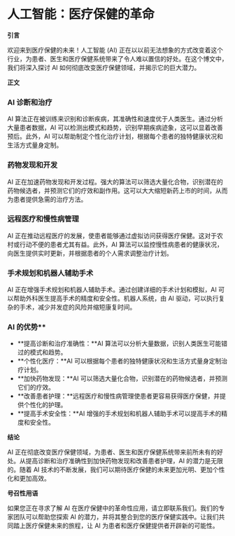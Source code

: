 # 人工智能：医疗保健的革命

**引言**

欢迎来到医疗保健的未来！人工智能 (AI) 正在以以前无法想象的方式改变着这个行业，为患者、医生和医疗保健系统带来了令人难以置信的好处。在这个博文中，我们将深入探讨 AI 如何彻底改变医疗保健领域，并揭示它的巨大潜力。

**正文**

### AI 诊断和治疗

AI 算法正在被训练来识别和诊断疾病，其准确性和速度优于人类医生。通过分析大量患者数据，AI 可以检测出模式和趋势，识别早期疾病迹象，这可以显着改善预后。此外，AI 可以帮助制定个性化治疗计划，根据每个患者的独特健康状况和生活方式量身定制。

### 药物发现和开发

AI 正在加速药物发现和开发过程。强大的算法可以筛选大量化合物，识别潜在的药物候选者，并预测它们的疗效和副作用。这可以大大缩短新药上市的时间，从而为患者提供急需的治疗方法。

### 远程医疗和慢性病管理

AI 正在推动远程医疗的发展，使患者能够通过虚拟访问获得医疗保健。这对于农村或行动不便的患者尤其有益。此外，AI 算法可以监控慢性病患者的健康状况，向医生提供实时更新，并根据患者的个人需求调整治疗计划。

### 手术规划和机器人辅助手术

AI 正在增强手术规划和机器人辅助手术。通过创建详细的手术计划和模拟，AI 可以帮助外科医生提高手术的精度和安全性。机器人系统，由 AI 驱动，可以执行复杂的手术，减少并发症的风险并缩短康复时间。

### AI 的优势**

* **提高诊断和治疗准确性：**AI 算法可以分析大量数据，识别人类医生可能错过的模式和趋势。
* **个性化医疗：**AI 可以根据每个患者的独特健康状况和生活方式量身定制治疗计划。
* **加快药物发现：**AI 可以筛选大量化合物，识别潜在的药物候选者，并预测它们的疗效。
* **改善患者护理：**远程医疗和慢性病管理使患者更容易获得医疗保健，并提供个性化的护理。
* **提高手术安全性：**AI 增强的手术规划和机器人辅助手术可以提高手术的精度和安全性。

**结论**

AI 正在彻底改变医疗保健领域，为患者、医生和医疗保健系统带来前所未有的好处。从提高诊断和治疗准确性到加快药物发现和改善患者护理，AI 的潜力是无限的。随着 AI 技术的不断发展，我们可以期待医疗保健的未来更加光明、更加个性化和更加高效。

**号召性用语**

如果您正在寻求了解 AI 在医疗保健中的革命性应用，请立即联系我们。我们的专家团队可以帮助您探索 AI 的潜力，并将其整合到您的医疗保健实践中。让我们共同踏上医疗保健未来的旅程，让 AI 为患者和医疗保健提供者开辟新的可能性。
